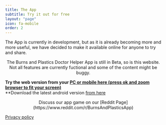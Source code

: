 ```yaml
---
title: The App
subtitle: Try it out for free
layout: "page"
icon: fa-mobile
order: 2
---
```


The App is currently in development, but as it is already becoming more and more useful, we have decided to make it available online for anyone to try and share.

<center><p>The Burns and Plastics Doctor Helper App is still in Beta, so is this website. Not all features are currently fuctional and some of the content might be buggy.</p></center>

**Try the web version from your [PC or mobile here (press ok and zoom browser to fit your screen)](http://Drtabet.github.io/WebApp)**  
**Download the latest android version [from here](https://drive.google.com/open?id=1ncJ7cwmaJF-6_x2mjz_RCXq1Py2heUZW)

<center><p>Discuss our app game on our [Reddit Page](https://www.reddit.com/r/BurnsAndPlasticsApp)</p></center>

[Privacy policy](http://Drtabet.github.io/privacy.html)
